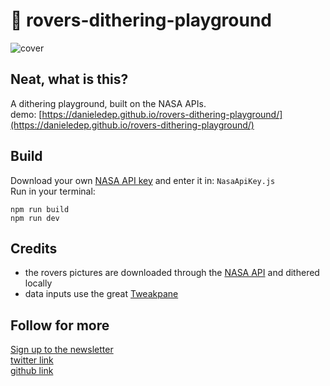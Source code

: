 # 🔴 rovers-dithering-playground

![cover](https://danieledep.github.io/rovers-dithering-playground/0-0.png)

## Neat, what is this?  
A dithering playground, built on the NASA APIs.  
demo: [https://danieledep.github.io/rovers-dithering-playground/](https://danieledep.github.io/rovers-dithering-playground/)  


## Build  

Download your own [NASA API key](https://api.nasa.gov/) and enter it in:  `NasaApiKey.js`  
Run in your terminal:

```
npm run build   
npm run dev
```


## Credits

*   the rovers pictures are downloaded through the [NASA API](https://api.nasa.gov/#marsphotos) and dithered locally
*   data inputs use the great [Tweakpane](https://cocopon.github.io/tweakpane/)

## Follow for more  
[Sign up to the newsletter](https://tinyletter.com/danieledep)  
[twitter link](https://twitter.com/danieledep)  
[github link](https://github.com/danieledep)  


